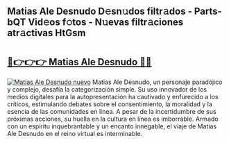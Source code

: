 ## Matias Ale Desnudo D𝚎sn𝚞dos filtr𝚊dos - Parts-bQT Vid𝚎os f𝚘tos - N𝚞evas filtr𝚊ciones atr𝚊ctivas HtGsm

# <h2><a href="http://mbcmq7.tromn.icu/?c=Matias+Ale+Desnudo">🔗👉👉👉 Matias Ale Desnudo 🔗🔗</a></h2>

[![Matias Ale Desnudo nuevo](https://i.imgur.com/pEAQMta.gif)](http://mbcmq7.tromn.icu/?c=Matias+Ale+Desnudo)
Matias Ale Desnudo, un personaje paradójico y complejo, desafía la categorización simple. Su uso innovador de los medios digitales para la autopresentación ha cautivado y enfurecido a los críticos, estimulando debates sobre el consentimiento, la moralidad y la esencia de las comunidades en línea. A pesar de la incertidumbre de sus próximas acciones, su huella en la cultura en línea es imborrable. Armado con un espíritu inquebrantable y un encanto innegable, el viaje de Matias Ale Desnudo en el reino virtual es interminable.
